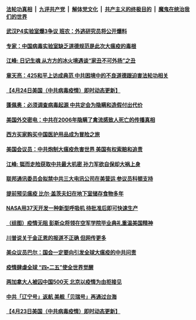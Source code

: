 

####  [法轮功真相](../../../../basic/blob/master/README.md?t=04261101) &nbsp;|&nbsp; [九评共产党](../../../../9ping.md/blob/master/README.md?t=04261101) &nbsp;|&nbsp; [解体党文化](../../../../jtdwh.md/blob/master/README.md?t=04261101)  &nbsp;|&nbsp; [共产主义的终极目的](../../../../gczydzjmd.md/blob/master/README.md?t=04261101) &nbsp;|&nbsp; [魔鬼在统治我们的世界](../../../../mgztzwmdsj.md/blob/master/README.md?t=04261101) 

#### [武汉P4实验室爆3争议 班农：外逃研究员将公开爆料](../pages/soh6/371380.md?t=04261101) 
#### [专家：中国病毒实验室缺乏道德规范是此次大瘟疫的毒根](../pages/soh6/371359.md?t=04261101) 
#### [江峰: 日记生魂 从方方的冰火境遇谈“家丑不可外扬”之丑](../pages/soh6/371341.md?t=04261101) 
#### [章天亮：425和平上访成典范 中共困境中的不良道德跟迫害法轮功相关](../pages/soh6/371317.md?t=04261101) 
#### [【4月24日美国（中共病毒疫情）即时动态更新】](../pages/soh6/370864.md?t=04261101) 
#### [蓬佩奥：必须调查病毒起源 中共定会为隐瞒和造假付出代价](../pages/soh6/371104.md?t=04261101) 
#### [美国外交密电：中共在2006年隐瞒了禽流感致人死亡的传播真相](../pages/soh6/371038.md?t=04261101) 
#### [西方买家购买中国医护用品成为冒险之旅](../pages/soh6/371005.md?t=04261101) 
#### [美国会议员：中共炮制大瘟疫危害世界 美国有权索赔和追责](../pages/soh6/371050.md?t=04261101) 
#### [江峰: 铤而走险获取中共最大机密 孙力军欲自保却大祸上身](../pages/soh6/371026.md?t=04261101) 
#### [联邦通讯委员会拟禁中共三大电讯公司在美营运 参议员科顿支持](../pages/soh6/371014.md?t=04261101) 
#### [提前预见瘟疫 比尔·盖茨夫妇在地下室储存食物多年](../pages/soh6/371002.md?t=04261101) 
#### [NASA用37天开发一种新型呼吸机 待批准后即可快速生产 ](../pages/soh6/370951.md?t=04261101) 
#### [（组图）疫情无阻 彭斯众将领在空军学院毕业典礼重温美国精神](../pages/soh6/370969.md?t=04261101) 
#### [川普说关于金正恩的报道不正确 但网传更多](../pages/soh6/370933.md?t=04261101) 
#### [美众议员巴尔：国会一定要向引发全球大瘟疫的中共问责](../pages/soh6/370939.md?t=04261101) 
#### [疫情肆虐全球   “四•二五”使全世界觉醒](../pages/soh6/370816.md?t=04261101) 
#### [两加拿大人被囚中国500天 北京以疫情为由拒接见](../pages/soh6/370690.md?t=04261101) 
#### [中共「辽宁号」返航   美舰「贝瑞号」再通过台海](../pages/soh6/370660.md?t=04261101) 
#### [【4月23日美国（中共病毒疫情）即时动态更新】](../pages/soh6/370483.md?t=04261101) 
